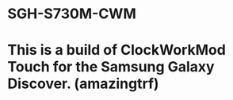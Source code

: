 # SGH-S730M-CWM
# This is a build of ClockWorkMod Touch for the Samsung Galaxy Discover. (amazingtrf)
